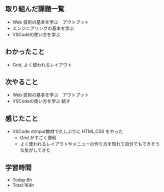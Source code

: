 ## 取り組んだ課題一覧
- Web 技術の基本を学ぶ　アウトプット
- エンジニアリングの基本を学ぶ
- VSCodeの使い方を学ぶ
## わかったこと
- Grid, よく使われるレイアウト
## 次やること
- Web 技術の基本を学ぶ　アウトプット
- VSCodeの使い方を学ぶ 続き
## 感じたこと
- VSCode のInput教材で久しぶりに HTML,CSS をやった
  - Grid がすごく便利
  - よく使われるレイアウトやメニューの作り方を知れて自分でもできそうな気がしてきた
## 学習時間
- Today:6h
- Total:164h
